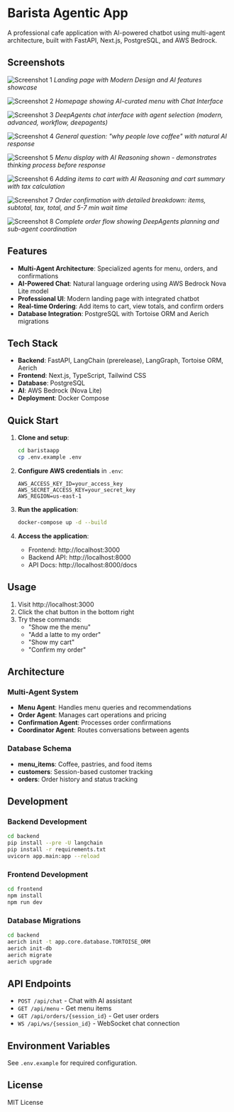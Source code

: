 # Barista Agentic App

A professional cafe application with AI-powered chatbot using multi-agent architecture, built with FastAPI, Next.js, PostgreSQL, and AWS Bedrock.

## Screenshots

![Screenshot 1](screenshots/1.png)
*Landing page with Modern Design and AI features showcase*

![Screenshot 2](screenshots/2.png)
*Homepage showing AI-curated menu with Chat Interface*

![Screenshot 3](screenshots/3.png)
*DeepAgents chat interface with agent selection (modern, advanced, workflow, deepagents)*

![Screenshot 4](screenshots/4.png)
*General question: "why people love coffee" with natural AI response*

![Screenshot 5](screenshots/5.png)
*Menu display with AI Reasoning shown - demonstrates thinking process before response*

![Screenshot 6](screenshots/6.png)
*Adding items to cart with AI Reasoning and cart summary with tax calculation*

![Screenshot 7](screenshots/7.png)
*Order confirmation with detailed breakdown: items, subtotal, tax, total, and 5-7 min wait time*

![Screenshot 8](screenshots/8.png)
*Complete order flow showing DeepAgents planning and sub-agent coordination*

## Features

- **Multi-Agent Architecture**: Specialized agents for menu, orders, and confirmations
- **AI-Powered Chat**: Natural language ordering using AWS Bedrock Nova Lite model
- **Professional UI**: Modern landing page with integrated chatbot
- **Real-time Ordering**: Add items to cart, view totals, and confirm orders
- **Database Integration**: PostgreSQL with Tortoise ORM and Aerich migrations

## Tech Stack

- **Backend**: FastAPI, LangChain (prerelease), LangGraph, Tortoise ORM, Aerich
- **Frontend**: Next.js, TypeScript, Tailwind CSS
- **Database**: PostgreSQL
- **AI**: AWS Bedrock (Nova Lite)
- **Deployment**: Docker Compose

## Quick Start

1. **Clone and setup**:
   ```bash
   cd baristaapp
   cp .env.example .env
   ```

2. **Configure AWS credentials** in `.env`:
   ```
   AWS_ACCESS_KEY_ID=your_access_key
   AWS_SECRET_ACCESS_KEY=your_secret_key
   AWS_REGION=us-east-1
   ```

3. **Run the application**:
   ```bash
   docker-compose up -d --build
   ```

4. **Access the application**:
   - Frontend: http://localhost:3000
   - Backend API: http://localhost:8000
   - API Docs: http://localhost:8000/docs

## Usage

1. Visit http://localhost:3000
2. Click the chat button in the bottom right
3. Try these commands:
   - "Show me the menu"
   - "Add a latte to my order"
   - "Show my cart"
   - "Confirm my order"

## Architecture

### Multi-Agent System
- **Menu Agent**: Handles menu queries and recommendations
- **Order Agent**: Manages cart operations and pricing
- **Confirmation Agent**: Processes order confirmations
- **Coordinator Agent**: Routes conversations between agents

### Database Schema
- **menu_items**: Coffee, pastries, and food items
- **customers**: Session-based customer tracking
- **orders**: Order history and status tracking

## Development

### Backend Development
```bash
cd backend
pip install --pre -U langchain
pip install -r requirements.txt
uvicorn app.main:app --reload
```

### Frontend Development
```bash
cd frontend
npm install
npm run dev
```

### Database Migrations
```bash
cd backend
aerich init -t app.core.database.TORTOISE_ORM
aerich init-db
aerich migrate
aerich upgrade
```

## API Endpoints

- `POST /api/chat` - Chat with AI assistant
- `GET /api/menu` - Get menu items
- `GET /api/orders/{session_id}` - Get user orders
- `WS /api/ws/{session_id}` - WebSocket chat connection

## Environment Variables

See `.env.example` for required configuration.

## License

MIT License
